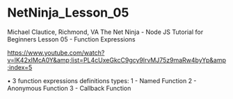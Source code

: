 # NetNinja_Lesson_05
Michael Clautice, Richmond, VA
The Net Ninja - Node JS Tutorial for Beginners 
Lesson 05 - Function Expressions  

https://www.youtube.com/watch?v=lK42xIMcA0Y&amp;list=PL4cUxeGkcC9gcy9lrvMJ75z9maRw4byYp&amp;index=5  

• 3 function expressions definitions types: 
	1 - Named Function
	2 - Anonymous Function 
	3 - Callback Function
